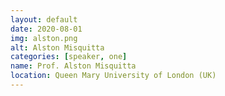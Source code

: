 ```yaml
---
layout: default
date: 2020-08-01
img: alston.png
alt: Alston Misquitta
categories: [speaker, one]
name: Prof. Alston Misquitta
location: Queen Mary University of London (UK)
---
```

